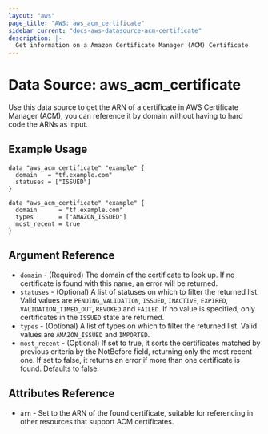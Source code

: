 ```yaml
---
layout: "aws"
page_title: "AWS: aws_acm_certificate"
sidebar_current: "docs-aws-datasource-acm-certificate"
description: |-
  Get information on a Amazon Certificate Manager (ACM) Certificate
---
```


# Data Source: aws_acm_certificate

Use this data source to get the ARN of a certificate in AWS Certificate
Manager (ACM), you can reference
it by domain without having to hard code the ARNs as input.

## Example Usage

```hcl
data "aws_acm_certificate" "example" {
  domain   = "tf.example.com"
  statuses = ["ISSUED"]
}

data "aws_acm_certificate" "example" {
  domain      = "tf.example.com"
  types       = ["AMAZON_ISSUED"]
  most_recent = true
}
```

## Argument Reference

 * `domain` - (Required) The domain of the certificate to look up. If no certificate is found with this name, an error will be returned.
 * `statuses` - (Optional) A list of statuses on which to filter the returned list. Valid values are `PENDING_VALIDATION`, `ISSUED`,
   `INACTIVE`, `EXPIRED`, `VALIDATION_TIMED_OUT`, `REVOKED` and `FAILED`. If no value is specified, only certificates in the `ISSUED` state
   are returned.
 * `types` - (Optional) A list of types on which to filter the returned list. Valid values are `AMAZON_ISSUED` and `IMPORTED`.
 * `most_recent` - (Optional) If set to true, it sorts the certificates matched by previous criteria by the NotBefore field, returning only the most recent one. If set to false, it returns an error if more than one certificate is found. Defaults to false.

## Attributes Reference

 * `arn` - Set to the ARN of the found certificate, suitable for referencing in other resources that support ACM certificates.
